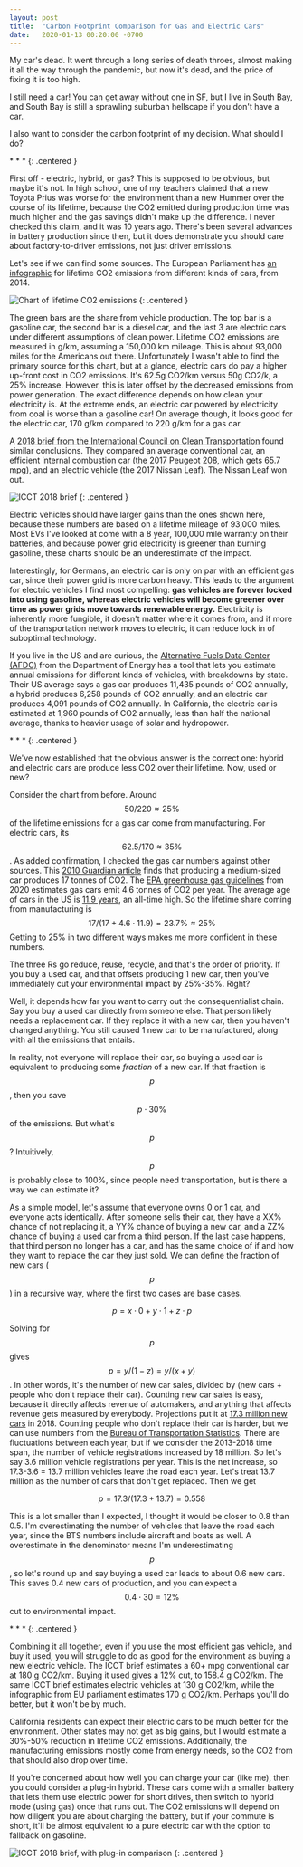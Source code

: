 ```yaml
---
layout: post
title:  "Carbon Footprint Comparison for Gas and Electric Cars"
date:   2020-01-13 00:20:00 -0700
---
```


My car's dead. It went through a long series of death throes, almost making it
all the way through the pandemic, but now it's dead, and the price of fixing it
is too high.

I still need a car! You can get away without one in SF, but I live in South Bay,
and South Bay is still a sprawling suburban hellscape if you don't have a car.

I also want to consider the carbon footprint of my decision. What should I do?

\* \* \*
{: .centered }

First off - electric, hybrid, or gas? This is supposed to be obvious, but maybe
it's not. In high school, one of my teachers claimed that a new Toyota Prius was
worse for the environment than a new Hummer over the course of its lifetime,
because the CO2 emitted during production time was much higher and the gas savings
didn't make up the difference. I never checked this claim, and it was 10 years ago. There's
been several advances in battery production since then, but it does demonstrate you should care about
factory-to-driver emissions, not just driver emissions.

Let's see if we can find some sources.
The European Parliament has
[an infographic](https://www.europarl.europa.eu/news/en/headlines/priorities/climate-change/20190313STO31218/co2-emissions-from-cars-facts-and-figures-infographics)
for lifetime CO2 emissions from different kinds of cars, from 2014.

![Chart of lifetime CO2 emissions](/public/car-co2/eu-lifetime-co2-infographic.jpg)
{: .centered }

The green bars are the share from vehicle production. The top bar is a gasoline car,
the second bar is a diesel car, and the last 3 are electric cars under different
assumptions of clean power.
Lifetime CO2 emissions are measured in g/km, assuming a 150,000 km mileage. This
is about 93,000 miles for the Americans out there. Unfortunately I wasn't able
to find the primary source for this chart, but at a glance, electric cars do pay a
higher up-front cost in CO2 emissions. It's 62.5g CO2/km versus
50g CO2/k, a 25% increase. However, this is later offset by the decreased emissions
from power generation. The exact difference depends on how clean your electricity is.
At the extreme ends, an electric car powered by electricity from coal is worse than a
gasoline car! On average though, it looks good for the electric car, 170 g/km compared to
220 g/km for a gas car.

A [2018 brief from the International Council on Clean Transportation](https://theicct.org/sites/default/files/publications/EV-life-cycle-GHG_ICCT-Briefing_09022018_vF.pdf)
found similar conclusions. They compared an average conventional car, an efficient internal combustion car
(the 2017 Peugeot 208, which gets 65.7 mpg), and an electric vehicle (the 2017 Nissan Leaf). The Nissan Leaf won out.

![ICCT 2018 brief](/public/car-co2/icct-2018-brief.png)
{: .centered }

Electric vehicles should have larger gains than the ones shown here, because these numbers
are based on a lifetime mileage of 93,000 miles. Most EVs I've looked at come with a 8 year, 100,000 mile
warranty on their batteries, and because power grid electricity is greener than burning gasoline, these
charts should be an underestimate of the impact.

Interestingly, for Germans, an electric car is only on par with an efficient gas car, since their power
grid is more carbon heavy. This leads to the argument for electric vehicles I find most compelling:
**gas vehicles are forever locked into using gasoline, whereas electric vehicles will become
greener over time as power grids move towards renewable energy.** Electricity is inherently
more fungible, it doesn't matter where it comes from, and if more of the transportation network
moves to electric, it can reduce lock in of suboptimal technology.

If you live in the US and are curious, the [Alternative Fuels Data Center (AFDC)](https://afdc.energy.gov/vehicles/electric_emissions.html)
from the Department of Energy has a tool that lets you estimate annual
emissions for different kinds of vehicles, with breakdowns by state.
Their US average says a gas car produces 11,435 pounds of CO2
annually, a hybrid produces 6,258 pounds of CO2 annually, and an electric car produces
4,091 pounds of CO2 annually. In California, the electric car is estimated at 1,960
pounds of CO2 annually, less than half the national average, thanks to heavier usage of solar
and hydropower.

\* \* \*
{: .centered }

We've now established that the obvious answer is the correct one: hybrid and electric cars are
produce less CO2 over their lifetime. Now, used or new?

Consider the chart from before. Around $$50/220 \approx 25\%$$ of the lifetime emissions for a gas car
come from manufacturing. For electric cars, its $$62.5/170 \approx 35\%$$. As added confirmation, I checked
the gas car numbers against other sources. This [2010 Guardian article](https://www.theguardian.com/environment/green-living-blog/2010/sep/23/carbon-footprint-new-car)
finds that producing a medium-sized car produces 17 tonnes of CO2.
The [EPA greenhouse gas guidelines](https://www.epa.gov/greenvehicles/greenhouse-gas-emissions-typical-passenger-vehicle)
from 2020 estimates gas cars emit 4.6 tonnes of CO2 per year. The average age of
cars in the US is [11.9 years](https://www.cnbc.com/2020/07/28/25percent-of-cars-in-us-are-at-least-sixteen-years-old----record-high.html),
an all-time high. So the lifetime share coming from manufacturing is
$$17 / (17 + 4.6 \cdot 11.9) = 23.7\% \approx 25\%$$
Getting to 25% in two different ways makes me more confident in these numbers.

The three Rs go reduce, reuse, recycle, and that's the order of priority. If you buy
a used car, and that offsets producing 1 new car, then you've immediately cut your
environmental impact by 25%-35%. Right?

Well, it depends how far you want to carry out the consequentialist chain. Say
you buy a used car directly from someone else. That person likely needs a replacement
car. If they replace it with a new
car, then you haven't changed anything. You still caused 1 new car to be
manufactured, along with all the emissions that entails.

In reality, not everyone will replace their car, so buying a used car is equivalent
to producing some *fraction* of a new car. If that fraction is $$p$$, then you
save $$p\cdot 30\%$$ of the emissions. But what's $$p$$? Intuitively, $$p$$ is probably
close to 100%, since people need transportation, but is there a way we can estimate it?

As a simple model, let's assume that everyone owns 0 or 1 car, and everyone acts identically.
After someone sells their car, they have a XX% chance of not replacing it, a YY% chance of buying a new car, and a
ZZ% chance of buying a used car from a third person. If the last case happens, that third person no
longer has a car, and has the same choice of if and how they want to replace the car they just sold.
We can define the fraction of new cars ($$p$$) in a recursive way, where the first two cases are base cases.

$$
p = x \cdot 0 + y \cdot 1 + z \cdot p
$$

Solving for $$p$$ gives $$p = y/(1-z) = y / (x+y)$$. In other words, it's the number of new car sales,
divided by (new cars + people who don't replace their car). Counting new car sales is easy,
because it directly affects revenue of automakers, and anything that affects revenue
gets measured by everybody. Projections put it at [17.3 million new cars](https://www.jato.com/usa/u-s-new-vehicle-sales-saw-a-slight-increase-in-2018-as-suvs-continue-to-see-market-share-growth/)
in 2018. Counting people who don't replace their car is harder, but we can use numbers
from the [Bureau of Transportation Statistics](https://www.bts.gov/content/number-us-aircraft-vehicles-vessels-and-other-conveyances).
There are fluctuations between each year, but if we consider the 2013-2018 time span,
the number of vehicle registrations increased by 18 million. So let's say
3.6 million vehicle registrations per year. This is the net increase, so 17.3-3.6 = 13.7
million vehicles leave the road each year. Let's treat 13.7 million as the number of cars that
don't get replaced. Then we get

$$
p = 17.3 / (17.3 + 13.7) = 0.558
$$

This is a lot smaller than I expected, I thought it would be closer to 0.8 than 0.5.
I'm overestimating the number of vehicles that leave the road each year, since the BTS numbers
include aircraft and boats as well. A overestimate in the denominator means I'm underestimating
$$p$$, so let's round up and say buying a used car leads to about 0.6 new cars.
This saves 0.4 new cars of production, and you can expect a $$0.4 \cdot 30 = 12\%$$ cut to
environmental impact.

\* \* \*
{: .centered }

Combining it all together, even if you use the most efficient gas vehicle, and buy it used, you will
struggle to do as good for the environment as buying a new electric vehicle. The ICCT brief estimates a
60+ mpg conventional car at 180 g CO2/km. Buying it used gives a 12% cut, to 158.4 g CO2/km. The same ICCT brief
estimates electric vehicles at 130 g CO2/km, while the infographic from EU parliament estimates 170 g CO2/km.
Perhaps you'll do better, but it won't be by much.

California residents can expect their electric cars to be much better for the environment. Other states
may not get as big gains, but I would estimate a 30%-50% reduction in lifetime CO2 emissions. Additionally,
the manufacturing emissions mostly come from energy needs, so the CO2 from that should also drop over time.

If you're concerned about how well you can charge your car (like me), then you could consider a plug-in
hybrid. These cars come with a smaller battery that lets them use electric power for short drives, then
switch to hybrid mode (using gas) once that runs out. The CO2 emissions will depend on how diligent you
are about charging the battery, but if your commute is short, it'll be almost equivalent to a pure electric
car with the option to fallback on gasoline.

![ICCT 2018 brief, with plug-in comparison](/public/car-co2/icct-2018-brief-plugin.png)
{: .centered }
